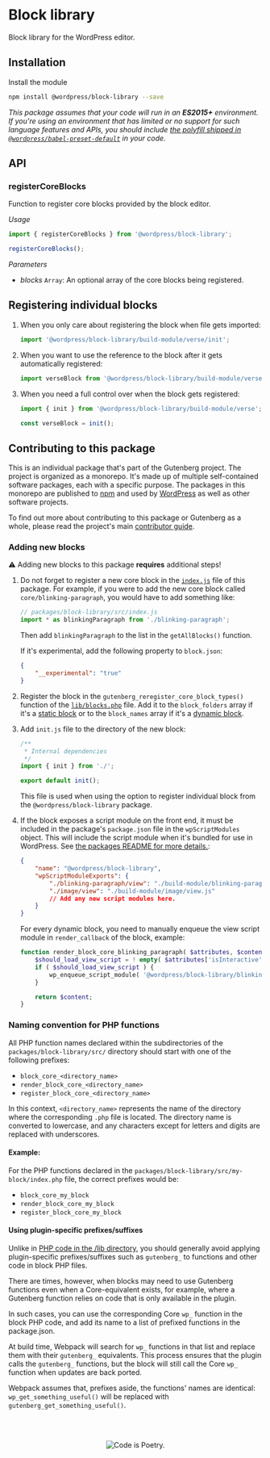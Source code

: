 # Block library

Block library for the WordPress editor.

## Installation

Install the module

```bash
npm install @wordpress/block-library --save
```

_This package assumes that your code will run in an **ES2015+** environment. If you're using an environment that has limited or no support for such language features and APIs, you should include [the polyfill shipped in `@wordpress/babel-preset-default`](https://github.com/WordPress/gutenberg/tree/HEAD/packages/babel-preset-default#polyfill) in your code._

## API

<!-- START TOKEN(Autogenerated API docs) -->

### registerCoreBlocks

Function to register core blocks provided by the block editor.

_Usage_

```js
import { registerCoreBlocks } from '@wordpress/block-library';

registerCoreBlocks();
```

_Parameters_

-   _blocks_ `Array`: An optional array of the core blocks being registered.

<!-- END TOKEN(Autogenerated API docs) -->

## Registering individual blocks

1.  When you only care about registering the block when file gets imported:

    ```js
    import '@wordpress/block-library/build-module/verse/init';
    ```

2.  When you want to use the reference to the block after it gets automatically registered:

    ```js
    import verseBlock from '@wordpress/block-library/build-module/verse/init';
    ```

3.  When you need a full control over when the block gets registered:

    ```js
    import { init } from '@wordpress/block-library/build-module/verse';

    const verseBlock = init();
    ```

## Contributing to this package

This is an individual package that's part of the Gutenberg project. The project is organized as a monorepo. It's made up of multiple self-contained software packages, each with a specific purpose. The packages in this monorepo are published to [npm](https://www.npmjs.com/) and used by [WordPress](https://make.wordpress.org/core/) as well as other software projects.

To find out more about contributing to this package or Gutenberg as a whole, please read the project's main [contributor guide](https://github.com/WordPress/gutenberg/tree/HEAD/CONTRIBUTING.md).

### Adding new blocks

⚠️ Adding new blocks to this package **requires** additional steps!

1.  Do not forget to register a new core block in the [`index.js`](https://github.com/WordPress/gutenberg/blob/trunk/packages/block-library/src/index.js) file of this package. For example, if you were to add the new core block called `core/blinking-paragraph`, you would have to add something like:

    ```js
    // packages/block-library/src/index.js
    import * as blinkingParagraph from './blinking-paragraph';
    ```

    Then add `blinkingParagraph` to the list in the `getAllBlocks()` function.

    If it's experimental, add the following property to `block.json`:

    ```json
    {
    	"__experimental": "true"
    }
    ```

2.  Register the block in the `gutenberg_reregister_core_block_types()` function of the [`lib/blocks.php`](https://github.com/WordPress/gutenberg/blob/trunk/lib/blocks.php) file. Add it to the `block_folders` array if it's a [static block](https://developer.wordpress.org/block-editor/getting-started/glossary/#static-block) or to the `block_names` array if it's a [dynamic block](https://developer.wordpress.org/block-editor/getting-started/glossary/#dynamic-block).

3.  Add `init.js` file to the directory of the new block:

    ```js
    /**
     * Internal dependencies
     */
    import { init } from './';

    export default init();
    ```

    This file is used when using the option to register individual block from the `@wordpress/block-library` package.

4.  If the block exposes a script module on the front end, it must be included in the package's `package.json` file in the `wpScriptModules` object. This will include the script module when it's bundled for use in WordPress. See [the packages README for more details.](../README.md):

    ```json
    {
    	"name": "@wordpress/block-library",
    	"wpScriptModuleExports": {
    		"./blinking-paragraph/view": "./build-module/blinking-paragraph/view.js",
    		"./image/view": "./build-module/image/view.js"
    		// Add any new script modules here.
    	}
    }
    ```

    For every dynamic block, you need to manually enqueue the view script module in `render_callback` of the block, example:

    ```php
    function render_block_core_blinking_paragraph( $attributes, $content ) {
        $should_load_view_script = ! empty( $attributes['isInteractive'] );
        if ( $should_load_view_script ) {
    	    wp_enqueue_script_module( '@wordpress/block-library/blinking-paragraph' );
        }

    	return $content;
    }
    ```

### Naming convention for PHP functions

All PHP function names declared within the subdirectories of the `packages/block-library/src/` directory should start with one of the following prefixes:

-   `block_core_<directory_name>`
-   `render_block_core_<directory_name>`
-   `register_block_core_<directory_name>`

In this context, `<directory_name>` represents the name of the directory where the corresponding `.php` file is located.
The directory name is converted to lowercase, and any characters except for letters and digits are replaced with underscores.

#### Example:

For the PHP functions declared in the `packages/block-library/src/my-block/index.php` file, the correct prefixes would be:

-   `block_core_my_block`
-   `render_block_core_my_block`
-   `register_block_core_my_block`

#### Using plugin-specific prefixes/suffixes

Unlike in [PHP code in the /lib directory](https://github.com/WordPress/gutenberg/blob/trunk/lib/README.md), you should generally avoid applying plugin-specific prefixes/suffixes such as `gutenberg_` to functions and other code in block PHP files.

There are times, however, when blocks may need to use Gutenberg functions even when a Core-equivalent exists, for example, where a Gutenberg function relies on code that is only available in the plugin.

In such cases, you can use the corresponding Core `wp_` function in the block PHP code, and add its name to a list of prefixed functions in the package.json.

At build time, Webpack will search for `wp_` functions in that list and replace them with their `gutenberg_` equivalents. This process ensures that the plugin calls the `gutenberg_` functions, but the block will still call the Core `wp_` function when updates are back ported.

Webpack assumes that, prefixes aside, the functions' names are identical: `wp_get_something_useful()` will be replaced with `gutenberg_get_something_useful()`.

<br /><br /><p align="center"><img src="https://s.w.org/style/images/codeispoetry.png?1" alt="Code is Poetry." /></p>
